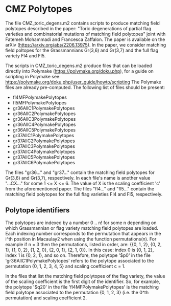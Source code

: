 # CMZ Polytopes
The file CMZ_toric_degens.m2 contains scripts to produce matching field polytopes described in the paper:
"Toric degenerations of partial flag varieties and combinatorial mutations of matching field polytopes"
joint with Fatemeh Mohammadi and Francesca Zaffalon.
The paper is available on the arXiv (https://arxiv.org/abs/2206.13975).
In the paper, we consider matching field poltopes for the Grassmannians Gr(3,6) and Gr(3,7) and the full flag variety Fl4 and Fl5.

The scripts in CMZ_toric_degens.m2 produce files that can be loaded directly into Polymake (https://polymake.org/doku.php), for a guide on scripting in Polymake see: https://polymake.org/doku.php/user_guide/howto/scripting
The Polymake files are already pre-computed. The following list of files should be present:
- fl4MFPolymakePolytopes
- fl5MFPolymakePolytopes
- gr36AllC1PolymakePolytopes
- gr36AllC2PolymakePolytopes
- gr36AllC3PolymakePolytopes
- gr36AllC4PolymakePolytopes
- gr36AllC5PolymakePolytopes
- gr37AllC1PolymakePolytopes
- gr37AllC2PolymakePolytopes
- gr37AllC3PolymakePolytopes
- gr37AllC4PolymakePolytopes
- gr37AllC5PolymakePolytopes
- gr37AllC6PolymakePolytopes

The files "gr36..." and "gr37..." contain the matching field polytopes for Gr(3,6) and Gr(3,7), respectively. In each file's name is another value "...CX..." for some 1 <= X <= 6. The value of X is the scaling coefficient 'c' from the aforementioned paper. The files "fl4..." and "fl5..." contain the matching field polytopes for the full flag varieties Fl4 and Fl5, respectively.

## Polytope identifiers

The polytopes are indexed by a number 0 .. n! for some n depending on which Grassmannian or flag variety matching field polytopes are loaded. Each indexing number corresponds to the permutation that appears in the i^th position in Macaulay2 when using the function permutations(n). For example if n = 3 then the permutations, listed in order, are: {{0, 1, 2}, {0, 2, 1}, {1, 0, 2}, {1, 2, 0}, {2, 0, 1}, {2, 1, 0}}. In this case: index 0 is {0, 1, 2}, index 1 is {0, 2, 1}, and so on. Therefore, the polytope '$p0' in the file 'gr36AllC1PolymakePolytopes' refers to the polytope associated to the permutation {0, 1, 2, 3, 4, 5} and scaling coefficient c = 1. 

In the files that list the matching field polytopes of the flag variety, the value of the scaling coefficient is the first digit of the identifier. So, for example, the polytope '$q20' in the file 'fl4MFPolymakePolytopes' is the matching field polytope associated to the permutation {0, 1, 2, 3} (i.e. the 0^th permutation) and scaling coefficient 2.